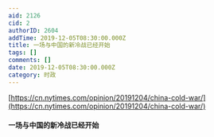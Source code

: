 ```yaml
---
aid: 2126
cid: 2
authorID: 2604
addTime: 2019-12-05T08:30:00.000Z
title: 一场与中国的新冷战已经开始
tags: []
comments: []
date: 2019-12-05T08:30:00.000Z
category: 时政
---
```


[https://cn.nytimes.com/opinion/20191204/china-cold-war/](https://cn.nytimes.com/opinion/20191204/china-cold-war/)

#### [](#%E4%B8%80%E5%9C%BA%E4%B8%8E%E4%B8%AD%E5%9B%BD%E7%9A%84%E6%96%B0%E5%86%B7%E6%88%98%E5%B7%B2%E7%BB%8F%E5%BC%80%E5%A7%8B)一场与中国的新冷战已经开始
